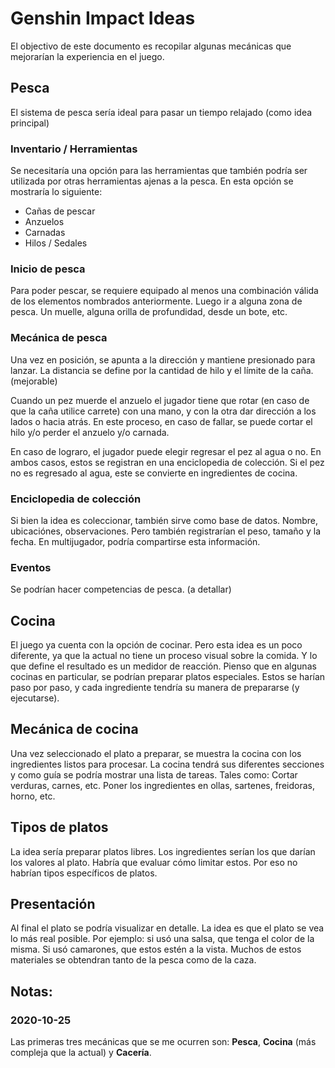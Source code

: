 # Genshin Impact Ideas

El objectivo de este documento es recopilar algunas mecánicas que mejorarían la experiencia en el juego.

## Pesca

El sistema de pesca sería ideal para pasar un tiempo relajado (como idea principal)

### Inventario / Herramientas
Se necesitaría una opción para las herramientas que también podría ser utilizada por otras herramientas ajenas a la pesca.
En esta opción se mostraría lo siguiente:
- Cañas de pescar
- Anzuelos
- Carnadas
- Hilos / Sedales

### Inicio de pesca
Para poder pescar, se requiere equipado al menos una combinación válida de los elementos nombrados anteriormente.
Luego ir a alguna zona de pesca. Un muelle, alguna orilla de profundidad, desde un bote, etc.

### Mecánica de pesca
Una vez en posición, se apunta a la dirección y mantiene presionado para lanzar. La distancia se define por la cantidad de hilo y el límite de la caña. (mejorable)

Cuando un pez muerde el anzuelo el jugador tiene que rotar (en caso de que la caña utilice carrete) con una mano, y con la otra dar dirección a los lados o hacia atrás.
En este proceso, en caso de fallar, se puede cortar el hilo y/o perder el anzuelo y/o carnada.

En caso de lograro, el jugador puede elegir regresar el pez al agua o no. En ambos casos, estos se registran en una enciclopedia de colección.
Si el pez no es regresado al agua, este se convierte en ingredientes de cocina.

### Enciclopedia de colección
Si bien la idea es coleccionar, también sirve como base de datos. Nombre, ubicaciónes, observaciones. Pero también registrarían el peso, tamaño y la fecha. En multijugador, podría compartirse esta información.

### Eventos
Se podrían hacer competencias de pesca. (a detallar)

## Cocina

El juego ya cuenta con la opción de cocinar. Pero esta idea es un poco diferente, ya que la actual no tiene un proceso visual sobre la comida. Y lo que define el resultado es un medidor de reacción.
Pienso que en algunas cocinas en particular, se podrían preparar platos especiales. Estos se harían paso por paso, y cada ingrediente tendría su manera de prepararse (y ejecutarse).

## Mecánica de cocina
Una vez seleccionado el plato a preparar, se muestra la cocina con los ingredientes listos para procesar. La cocina tendrá sus diferentes secciones y como guía se podría mostrar una lista de tareas. Tales como: Cortar verduras, carnes, etc. Poner los ingredientes en ollas, sartenes, freidoras, horno, etc.

## Tipos de platos
La idea sería preparar platos libres. Los ingredientes serían los que darían los valores al plato. Habría que evaluar cómo limitar estos. Por eso no habrían tipos específicos de platos.

## Presentación
Al final el plato se podría visualizar en detalle. La idea es que el plato se vea lo más real posible. Por ejemplo: si usó una salsa, que tenga el color de la misma. Si usó camarones, que estos estén a la vista. Muchos de estos materiales se obtendran tanto de la pesca como de la caza.

## Notas:

### 2020-10-25

Las primeras tres mecánicas que se me ocurren son: **Pesca**, **Cocina** (más compleja que la actual) y **Cacería**.
